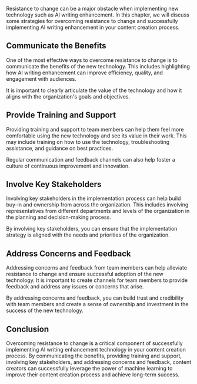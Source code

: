 
Resistance to change can be a major obstacle when implementing new technology such as AI writing enhancement. In this chapter, we will discuss some strategies for overcoming resistance to change and successfully implementing AI writing enhancement in your content creation process.

Communicate the Benefits
------------------------

One of the most effective ways to overcome resistance to change is to communicate the benefits of the new technology. This includes highlighting how AI writing enhancement can improve efficiency, quality, and engagement with audiences.

It is important to clearly articulate the value of the technology and how it aligns with the organization's goals and objectives.

Provide Training and Support
----------------------------

Providing training and support to team members can help them feel more comfortable using the new technology and see its value in their work. This may include training on how to use the technology, troubleshooting assistance, and guidance on best practices.

Regular communication and feedback channels can also help foster a culture of continuous improvement and innovation.

Involve Key Stakeholders
------------------------

Involving key stakeholders in the implementation process can help build buy-in and ownership from across the organization. This includes involving representatives from different departments and levels of the organization in the planning and decision-making process.

By involving key stakeholders, you can ensure that the implementation strategy is aligned with the needs and priorities of the organization.

Address Concerns and Feedback
-----------------------------

Addressing concerns and feedback from team members can help alleviate resistance to change and ensure successful adoption of the new technology. It is important to create channels for team members to provide feedback and address any issues or concerns that arise.

By addressing concerns and feedback, you can build trust and credibility with team members and create a sense of ownership and investment in the success of the new technology.

Conclusion
----------

Overcoming resistance to change is a critical component of successfully implementing AI writing enhancement technology in your content creation process. By communicating the benefits, providing training and support, involving key stakeholders, and addressing concerns and feedback, content creators can successfully leverage the power of machine learning to improve their content creation process and achieve long-term success.
